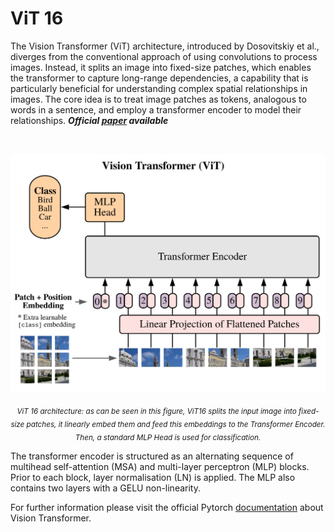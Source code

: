 # ViT 16

The Vision Transformer (ViT) architecture, introduced by Dosovitskiy et al., diverges from the conventional approach of using convolutions to process images. Instead, it splits an image into fixed-size patches, which enables the transformer to capture long-range dependencies, a capability that is particularly beneficial for understanding complex spatial relationships in images. The core idea is to treat image patches as tokens, analogous to words in a sentence, and employ a transformer encoder to model their relationships.
***Official [paper](https://arxiv.org/abs/2010.11929v2) available***

<br>

<p align="center">
  <img src="https://github.com/andreleo02/deep-dream-team/blob/031f002da2bcf765f06f9bd4f48f8dcc7812f741/Vit.png?raw=true" width="512"/>  
</p>

<p align="center">
  <sub><em> ViT 16 architecture: as can be seen in this figure, ViT16 splits the input image into fixed-size patches, it linearly embed them and feed this embeddings to the Transformer Encoder. Then, a standard MLP Head is used for classification.</em></sub>
</p>

The transformer encoder is structured as an alternating sequence of multihead self-attention (MSA) and multi-layer perceptron (MLP) blocks. Prior to each block, layer normalisation (LN) is applied. The MLP also contains two layers with a GELU non-linearity.

For further information please visit the official Pytorch [documentation](https://pytorch.org/vision/main/models/vision_transformer.html) about Vision Transformer.
